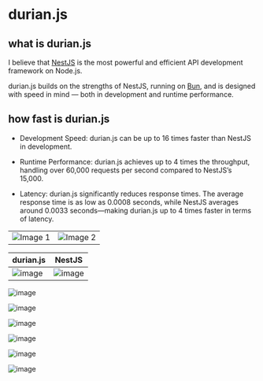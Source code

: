 # durian.js

## what is durian.js
I believe that [NestJS](https://github.com/nestjs/nest) is the most powerful and efficient API development framework on Node.js.

durian.js builds on the strengths of NestJS, running on [Bun](https://github.com/oven-sh/bun), and is designed with speed in mind — both in development and runtime performance.

## how fast is durian.js
- Development Speed: durian.js can be up to 16 times faster than NestJS in development.

- Runtime Performance: durian.js achieves up to 4 times the throughput, handling over 60,000 requests per second compared to NestJS’s 15,000.

- Latency: durian.js significantly reduces response times. The average response time is as low as 0.0008 seconds, while NestJS averages around 0.0033 seconds—making durian.js up to 4 times faster in terms of latency.

<table>
  <tr>
    <td><img src="https://github.com/user-attachments/assets/61b1b40a-7ab5-45bd-ae8c-a5e13fce85a2" alt="Image 1" /></td>
    <td><img src="https://github.com/user-attachments/assets/a5d0fb1a-f601-48e7-b390-5446796409c4" alt="Image 2" /></td>
  </tr>
</table>

| durian.js | NestJS |
| --- | ----------- |
| ![image](https://github.com/user-attachments/assets/61b1b40a-7ab5-45bd-ae8c-a5e13fce85a2) | ![image](https://github.com/user-attachments/assets/61b1b40a-7ab5-45bd-ae8c-a5e13fce85a2) |

![image](https://github.com/user-attachments/assets/61b1b40a-7ab5-45bd-ae8c-a5e13fce85a2)

![image](https://github.com/user-attachments/assets/a5d0fb1a-f601-48e7-b390-5446796409c4)

![image](https://github.com/user-attachments/assets/92f5f98f-1055-424d-8df0-76cd13b1aa8c)

![image](https://github.com/user-attachments/assets/d267ceec-e531-41a6-be30-49d7e0318875)

![image](https://github.com/user-attachments/assets/56e3a836-0178-45c5-a900-df6f0664a21f)

![image](https://github.com/user-attachments/assets/0cc7b5a9-ec6e-407f-ac4a-5a674bb7ad11)
